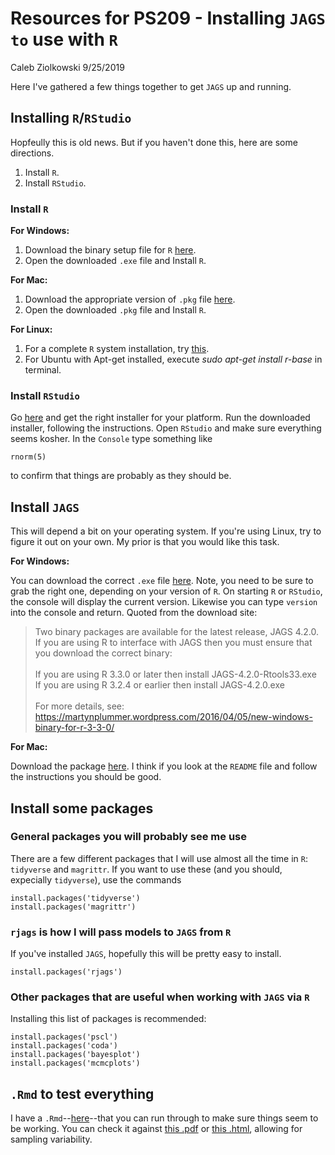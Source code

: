 # Resources for PS209 - Installing `JAGS to` use with `R` 

Caleb Ziolkowski
9/25/2019

Here I've gathered a few things together to get `JAGS` up and running. 

## Installing `R`/`RStudio`

Hopfeully this is old news. But if you haven't done this, here are some directions.

1. Install `R`.
2. Install `RStudio`.

### Install `R`

**For Windows:** 
1. Download the binary setup file for `R` [here](https://cran.r-project.org/bin/windows/base/).
2. Open the downloaded `.exe` file and Install `R`.

**For Mac:** 
1. Download the appropriate version of `.pkg` file [here](https://cran.r-project.org/bin/macosx/).
2. Open the downloaded `.pkg` file and Install `R`.

**For Linux:**
1. For a complete `R` system installation, try [this](https://cran.r-project.org/bin/linux/ubuntu/README).
2. For Ubuntu with Apt-get installed, execute _sudo apt-get install r-base_ in terminal.

### Install `RStudio`

Go [here](https://rstudio.com/products/rstudio/download/) and get the right installer for your platform. Run the downloaded installer, following the instructions. Open `RStudio` and make sure everything seems kosher. In the `Console` type something like 

```
rnorm(5)
```

to confirm that things are probably as they should be. 

## Install `JAGS`

This will depend a bit on your operating system. If you're using Linux, try to figure it out on your own. My prior is that you would like this task. 

**For Windows:**

You can download the correct `.exe` file [here](https://sourceforge.net/projects/mcmc-jags/files/JAGS/4.x/Windows/). Note, you need to be sure to grab the right one, depending on your version of `R`. On starting `R` or `RStudio`, the console will display the current version. Likewise you can type `version` into the console and return. Quoted from the download site:

> Two binary packages are available for the latest release, JAGS 4.2.0. If
you are using R to interface with JAGS then you must ensure that you
download the correct binary: \
\
> If you are using R 3.3.0 or later then install JAGS-4.2.0-Rtools33.exe \
> If you are using R 3.2.4 or earlier then install JAGS-4.2.0.exe \
\
> For more details, see:
https://martynplummer.wordpress.com/2016/04/05/new-windows-binary-for-r-3-3-0/

**For Mac:**

Download the package [here](https://sourceforge.net/projects/mcmc-jags/files/JAGS/4.x/Mac%20OS%20X/). I think if you look at the `README` file and follow the instructions you should be good. 

## Install some packages

### General packages you will probably see me use

There are a few different packages that I will use almost all the time in `R`: `tidyverse` and `magrittr`. If you want to use these (and you should, expecially `tidyverse`), use the commands

```
install.packages('tidyverse')
install.packages('magrittr')
```

### `rjags` is how I will pass models to `JAGS` from `R`

If you've installed `JAGS`, hopefully this will be pretty easy to install. 

```
install.packages('rjags')
```

### Other packages that are useful when working with `JAGS` via `R`

Installing this list of packages is recommended:

```
install.packages('pscl')
install.packages('coda')
install.packages('bayesplot')
install.packages('mcmcplots')
```

## `.Rmd` to test everything

 I have a `.Rmd`--[here](https://github.com/cziolk01/JAGs_bayes/blob/master/JAGS_bayes.Rmd)--that you can run through to make sure things seem to be working. You can check it against [this .pdf](https://github.com/cziolk01/JAGs_bayes/blob/master/JAGS_bayes.pdf) or [this .html](https://github.com/cziolk01/JAGs_bayes/blob/master/JAGS_bayes.html), allowing for sampling variability. 
